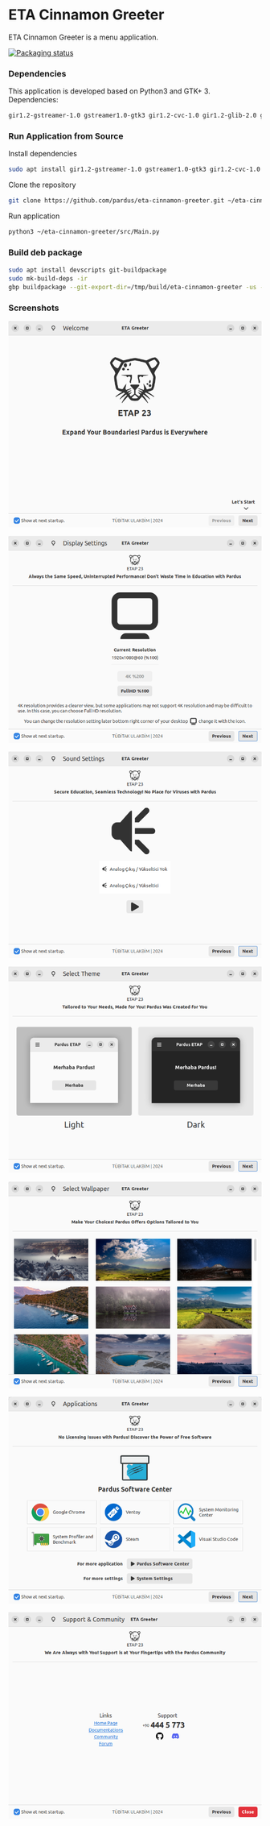 # ETA Cinnamon Greeter

ETA Cinnamon Greeter is a menu application.

[![Packaging status](https://repology.org/badge/vertical-allrepos/eta-cinnamon-greeter.svg)](https://repology.org/project/eta-cinnamon-greeter/versions)

### **Dependencies**

This application is developed based on Python3 and GTK+ 3. Dependencies:
```bash
gir1.2-gstreamer-1.0 gstreamer1.0-gtk3 gir1.2-cvc-1.0 gir1.2-glib-2.0 gir1.2-gtk-3.0
```

### **Run Application from Source**

Install dependencies
```bash
sudo apt install gir1.2-gstreamer-1.0 gstreamer1.0-gtk3 gir1.2-cvc-1.0 gir1.2-glib-2.0 gir1.2-gtk-3.0
```

Clone the repository
```bash
git clone https://github.com/pardus/eta-cinnamon-greeter.git ~/eta-cinnamon-greeter
```

Run application
```bash
python3 ~/eta-cinnamon-greeter/src/Main.py
```

### **Build deb package**

```bash
sudo apt install devscripts git-buildpackage
sudo mk-build-deps -ir
gbp buildpackage --git-export-dir=/tmp/build/eta-cinnamon-greeter -us -uc
```

### **Screenshots**

![eta-cinnamon-greeter 1](screenshots/eta-cinnamon-greeter-1.png)

![eta-cinnamon-greeter 2](screenshots/eta-cinnamon-greeter-2.png)

![eta-cinnamon-greeter 3](screenshots/eta-cinnamon-greeter-3.png)

![eta-cinnamon-greeter 4](screenshots/eta-cinnamon-greeter-4.png)

![eta-cinnamon-greeter 5](screenshots/eta-cinnamon-greeter-5.png)

![eta-cinnamon-greeter 6](screenshots/eta-cinnamon-greeter-6.png)

![eta-cinnamon-greeter 7](screenshots/eta-cinnamon-greeter-7.png)
